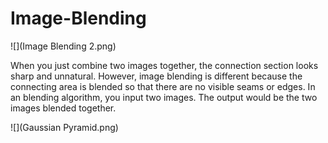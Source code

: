 # Image-Blending

![](Image Blending 2.png)


When you just combine two images together, the connection section looks sharp and unnatural. However, image blending is different because the connecting area is blended so that there are no visible seams or edges. In an blending algorithm, you input two images. The output would be the two images blended together. 


![](Gaussian Pyramid.png)

